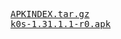 <pre>
<a href="APKINDEX.tar.gz">APKINDEX.tar.gz</a>
<a href="k0s-1.31.1.1-r0.apk">k0s-1.31.1.1-r0.apk</a>
</pre>
